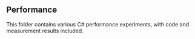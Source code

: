 ## Performance
This folder contains various C# performance experiments, with code and measurement results included.
